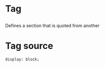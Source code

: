 # Tag <blockquote>

Defines a section that is quoted from another  
# Tag source  

`display: block;`  
